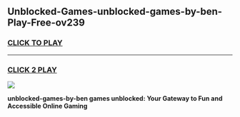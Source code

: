 
## Unblocked-Games-unblocked-games-by-ben-Play-Free-ov239
<h3>
<a href="https://premium76.site?title=unblocked-games-by-ben&ref=20M">CLICK TO PLAY</a></h3>
<hr>

<h3>
<a href="https://premium76.site?title=unblocked-games-by-ben&ref=20M">CLICK 2 PLAY</a>
  
</h3>

<a href="https://premium76.site?title=unblocked-games-by-ben&ref=19M"><img src="https://clearcache.store/games.png"></a>


**unblocked-games-by-ben games unblocked: Your Gateway to Fun and Accessible Online Gaming**
